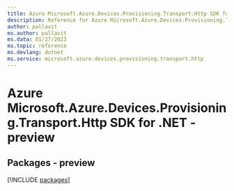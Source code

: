 ```yaml
---
title: Azure Microsoft.Azure.Devices.Provisioning.Transport.Http SDK for .NET
description: Reference for Azure Microsoft.Azure.Devices.Provisioning.Transport.Http SDK for .NET
author: pallavit
ms.author: pallavit
ms.data: 01/27/2023
ms.topic: reference
ms.devlang: dotnet
ms.service: microsoft.azure.devices.provisioning.transport.http
---
```

# Azure Microsoft.Azure.Devices.Provisioning.Transport.Http SDK for .NET - preview
## Packages - preview
[!INCLUDE [packages](microsoft.azure.devices.provisioning.transport.http-index.md)]